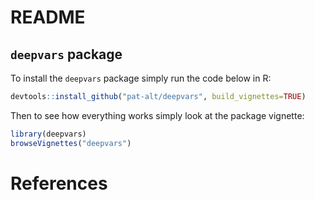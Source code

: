 README
================

## `deepvars` package

To install the `deepvars` package simply run the code below in R:

``` r
devtools::install_github("pat-alt/deepvars", build_vignettes=TRUE)
```

Then to see how everything works simply look at the package vignette:

``` r
library(deepvars)
browseVignettes("deepvars")
```

# References
